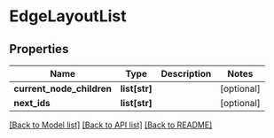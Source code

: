 # EdgeLayoutList

## Properties
Name | Type | Description | Notes
------------ | ------------- | ------------- | -------------
**current_node_children** | **list[str]** |  | [optional] 
**next_ids** | **list[str]** |  | [optional] 

[[Back to Model list]](../README.md#documentation-for-models) [[Back to API list]](../README.md#documentation-for-api-endpoints) [[Back to README]](../README.md)

